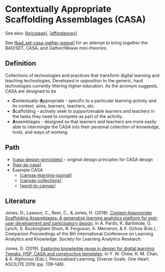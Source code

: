 # Contextually Appropriate Scaffolding Assemblages (CASA)

See also: [[bricolage]], [[affordances]]

See [[bad_set-casa-gather-weave]] for an attempt to bring together the BAD/SET, CASA, and Gather/Weave mini-theories.

## Definition

Collections of technologies and practices that transform digital learning and teaching technologies. Developed in opposition to the generic, hard technologies currently littering higher education. As the acronym suggests, CASA are designed to be 

- **C**ontextually-**A**ppropriate - specific to a particular learning activity and its context, aims, learners, teachers, etc.
- **S**caffolding - actively seek to support/enable learners and teachers in the tasks they need to complete as part of the activity.
- **A**ssemblages - designed so that learners and teachers are more easily able to intermingle the CASA into their personal collection of knowledge, tools, and ways of working.

## Path

- [[casa-design-principles]] - original design principles for CASA design
- [[hax-as-casa]]
- Example CASA
  - [[canvas-learning-journal]]
  - [[canvas-collections]]
  - [[word-to-canvas]]

## Literature

Jones, D., Lawson, C., Beer, C., & Jones, H. (2018). [Context-Appropriate Scaffolding Assemblages: A generative learning analytics platform for end-user development and participatory design](http://djon.es/blog/2018/02/02/context-appropriate-scaffolding-assemblages-a-generative-learning-analytics-platform-for-end-user-development-and-participatory-design/). In A. Pardo, K. Bartimote, G. Lynch, S. Buckingham Shum, R. Ferguson, A. Merceron, & X. Ochoa (Eds.), Companion Proceedings of the 8th International Conference on Learning Analytics and Knowledge. Society for Learning Analytics Research.

Jones, D. (2019). [Exploring knowledge reuse in design for digital learning: Tweaks, H5P, CASA and constructive templates](https://djon.es/blog/2019/08/08/exploring-knowledge-reuse-in-design-for-digital-learning-tweaks-h5p-constructive-templates-and-casa/). In Y. W. Chew, K. M. Chan, & A. Alphonso (Eds.), Personalised Learning. Diverse Goals. One Heart. ASCILITE 2019 (pp. 139–148).

[//begin]: # "Autogenerated link references for markdown compatibility"
[bricolage]: ../Bricolage/bricolage "Bricolage"
[affordances]: ../Affordances/affordances "Affordances"
[bad_set-casa-gather-weave]: bad_set-casa-gather-weave "The relationships between BAD/SET, CASA, and Gather/Weave"
[casa-design-principles]: casa-design-principles "Design principles for Context-Appropriate Scaffolding Assemblages (CASA)"
[hax-as-casa]: CASA/hax-as-casa "H-A-X as CASA?"
[canvas-learning-journal]: CASA/canvas-learning-journal "Canvas Learning Journal"
[canvas-collections]: CASA/canvas-collections "Canvas Collections"
[word-to-canvas]: CASA/word-to-canvas "Word to Canvas"
[//end]: # "Autogenerated link references"